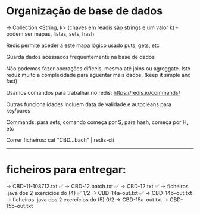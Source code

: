 # Organização de base de dados

-> Collection <String, k> (chaves em readis são strings e um valor k) - podem ser mapas, listas, sets, hash

Redis permite aceder a este mapa lógico usado puts, gets, etc

Guarda dados acessados frequentemente na base de dados

Não podemos fazer operações dificeis, mesmo até joins ou agreggate. Isto reduz muito a complexidade para aguentar mais dados. (keep it simple and fast)

Usamos comandos para trabalhar no redis: https://redis.io/commands/ 

Outras funcionalidades incluem data de validade e autocleans para key/pares

Commands: para sets, comando começa por S, para hash, começa por H, etc

Correr ficheiros: cat "CBD...bach" | redis-cli

____________________________________________________________________________

# ficheiros para entregar:

-> CBD-11-108712.txt ✅
-> CBD-12.batch.txt ✅
-> CBD-12.txt ✅
-> ficheiros .java dos 2 exercícios do (4) ✅ 1/2
-> CBD-14a-out.txt ✅
-> CBD-14b-out.txt
-> ficheiros .java dos 2 exercícios do (5) 0/2
-> CBD-15a-out.txt
-> CBD-15b-out.txt